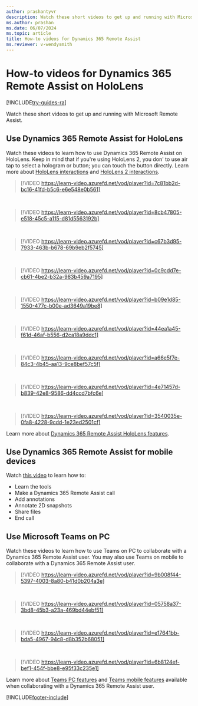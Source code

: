 ```yaml
---
author: prashantyvr
description: Watch these short videos to get up and running with Microsoft Dynamics 365 Remote Assist on HoloLens
ms.author: prashan
ms.date: 06/07/2024
ms.topic: article
title: How-to videos for Dynamics 365 Remote Assist
ms.reviewer: v-wendysmith
---
```


# How-to videos for Dynamics 365 Remote Assist on HoloLens 

[!INCLUDE[try-guides-ra](../includes/try-guides-ra.md)]

Watch these short videos to get up and running with Microsoft Remote Assist. 

## Use Dynamics 365 Remote Assist for HoloLens

Watch these videos to learn how to use Dynamics 365 Remote Assist on HoloLens. Keep in mind that if you're using HoloLens 2, you don' to use air tap to select a hologram or button; you can touch the button directly. Learn more about [HoloLens interactions](/hololens/hololens1-basic-usage) and [HoloLens 2 interactions](/hololens/hololens2-basic-usage).  

> [!VIDEO https://learn-video.azurefd.net/vod/player?id=7c81bb2d-bc16-41fd-b5c6-e6e548e0b561]
<br>

> [!VIDEO https://learn-video.azurefd.net/vod/player?id=8cb47805-e518-45c5-a115-d81d5563192b]
<br>

> [!VIDEO https://learn-video.azurefd.net/vod/player?id=c67b3d95-7933-463b-b678-69b9eb2f5745]
<br>

> [!VIDEO https://learn-video.azurefd.net/vod/player?id=0c9cdd7e-cb61-4be2-b32a-983b459a7195]
<br>

> [!VIDEO https://learn-video.azurefd.net/vod/player?id=b09e1d85-1550-477c-b00e-ad3649a19be8]
<br>

> [!VIDEO https://learn-video.azurefd.net/vod/player?id=44ea1a45-f61d-46af-b556-d2ca18a9ddc1]
<br>

> [!VIDEO https://learn-video.azurefd.net/vod/player?id=a66e5f7e-84c3-4b45-aa13-9ce8bef57c5f]
<br>

> [!VIDEO https://learn-video.azurefd.net/vod/player?id=4e71457d-b839-42e8-9586-dd4ccd7bfc6e]
<br>

> [!VIDEO https://learn-video.azurefd.net/vod/player?id=3540035e-0fa8-4228-9cdd-1e23ed2501cf]      

Learn more about [Dynamics 365 Remote Assist HoloLens features](overview-hololens.md).

## Use Dynamics 365 Remote Assist for mobile devices 

Watch [this video](https://youtu.be/DQJWsCDNpb4?list=PLE8_akGzEn_z_qRTst3OFZf1fC8VIao8F) to learn how to:

* Learn the tools
* Make a Dynamics 365 Remote Assist call
* Add annotations 
* Annotate 2D snapshots  
* Share files
* End call

## Use Microsoft Teams on PC 

Watch these videos to learn how to use Teams on PC to collaborate with a Dynamics 365 Remote Assist user. You may also use Teams on mobile to collaborate with a Dynamics 365 Remote Assist user. 

> [!VIDEO https://learn-video.azurefd.net/vod/player?id=9b008f44-5397-4003-8a80-b41d0b204a3e]
<br>

> [!VIDEO https://learn-video.azurefd.net/vod/player?id=05758a37-3bd8-45b3-a23a-469bd44ebf51]
<br> 

> [!VIDEO https://learn-video.azurefd.net/vod/player?id=e17641bb-bda5-4967-94c8-d8b352b68051]
<br>

> [!VIDEO https://learn-video.azurefd.net/vod/player?id=6b8124ef-bef1-454f-bbe8-e95f33c235e1]   

Learn more about [Teams PC features](teams-pc-all.md) and [Teams mobile features](teams-mobile-all.md) available when collaborating with a Dynamics 365 Remote Assist user. 


[!INCLUDE[footer-include](../includes/footer-banner.md)]
